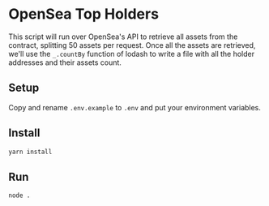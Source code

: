 # OpenSea Top Holders

This script will run over OpenSea's API to retrieve all assets from the contract, splitting 50 assets per request. Once all the assets are retrieved, we'll use the `_.countBy` function of lodash to write a file with all the holder addresses and their assets count.

## Setup

Copy and rename `.env.example` to `.env` and put your environment variables.

## Install

```bash
yarn install
```

## Run

```bash
node .
```
